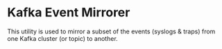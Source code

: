 # Kafka Event Mirrorer

This utility is used to mirror a subset of the events (syslogs & traps) from one Kafka cluster (or topic) to another.
